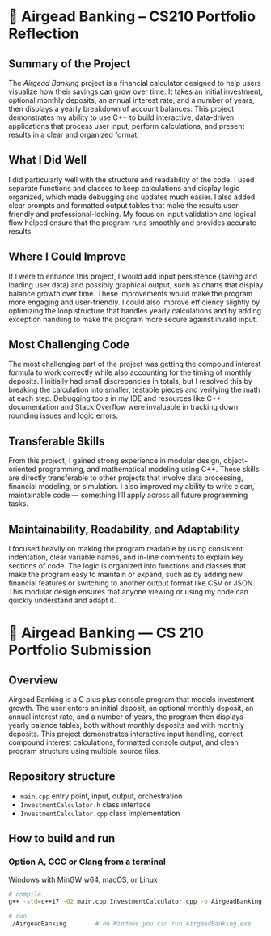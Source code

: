 # 🏦 Airgead Banking – CS210 Portfolio Reflection

## Summary of the Project
The *Airgead Banking* project is a financial calculator designed to help users visualize how their savings can grow over time. It takes an initial investment, optional monthly deposits, an annual interest rate, and a number of years, then displays a yearly breakdown of account balances. This project demonstrates my ability to use C++ to build interactive, data-driven applications that process user input, perform calculations, and present results in a clear and organized format.

## What I Did Well
I did particularly well with the structure and readability of the code. I used separate functions and classes to keep calculations and display logic organized, which made debugging and updates much easier. I also added clear prompts and formatted output tables that make the results user-friendly and professional-looking. My focus on input validation and logical flow helped ensure that the program runs smoothly and provides accurate results.

## Where I Could Improve
If I were to enhance this project, I would add input persistence (saving and loading user data) and possibly graphical output, such as charts that display balance growth over time. These improvements would make the program more engaging and user-friendly. I could also improve efficiency slightly by optimizing the loop structure that handles yearly calculations and by adding exception handling to make the program more secure against invalid input.

## Most Challenging Code
The most challenging part of the project was getting the compound interest formula to work correctly while also accounting for the timing of monthly deposits. I initially had small discrepancies in totals, but I resolved this by breaking the calculation into smaller, testable pieces and verifying the math at each step. Debugging tools in my IDE and resources like C++ documentation and Stack Overflow were invaluable in tracking down rounding issues and logic errors.

## Transferable Skills
From this project, I gained strong experience in modular design, object-oriented programming, and mathematical modeling using C++. These skills are directly transferable to other projects that involve data processing, financial modeling, or simulation. I also improved my ability to write clean, maintainable code — something I’ll apply across all future programming tasks.

## Maintainability, Readability, and Adaptability
I focused heavily on making the program readable by using consistent indentation, clear variable names, and in-line comments to explain key sections of code. The logic is organized into functions and classes that make the program easy to maintain or expand, such as by adding new financial features or switching to another output format like CSV or JSON. This modular design ensures that anyone viewing or using my code can quickly understand and adapt it.

# 🏦 Airgead Banking — CS 210 Portfolio Submission

## Overview
Airgead Banking is a C plus plus console program that models investment growth. The user enters an initial deposit, an optional monthly deposit, an annual interest rate, and a number of years, the program then displays yearly balance tables, both without monthly deposits and with monthly deposits. This project demonstrates interactive input handling, correct compound interest calculations, formatted console output, and clean program structure using multiple source files.

## Repository structure
- `main.cpp` entry point, input, output, orchestration
- `InvestmentCalculator.h` class interface
- `InvestmentCalculator.cpp` class implementation

## How to build and run

### Option A, GCC or Clang from a terminal
Windows with MinGW w64, macOS, or Linux

```bash
# compile
g++ -std=c++17 -O2 main.cpp InvestmentCalculator.cpp -o AirgeadBanking

# run
./AirgeadBanking        # on Windows you can run AirgeadBanking.exe
